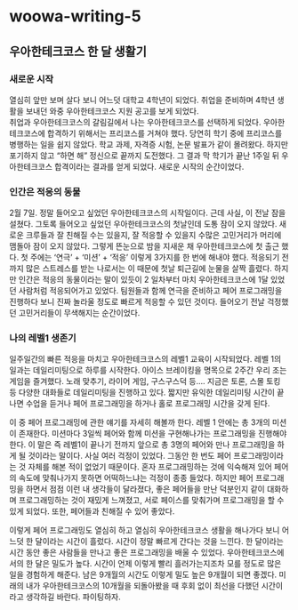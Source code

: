 # woowa-writing-5
## 우아한테크코스 한 달 생활기
### 새로운 시작
열심히 앞만 보며 살다 보니 어느덧 대학교 4학년이 되었다.
취업을 준비하며 4학년 생활을 보내던 와중 우아한테크코스 지원 공고를 보게 되었다.  
취업과 우아한테크코스의 갈림길에서 나는 우아한테크코스를 선택하게 되었다. 우아한테크코스에 합격하기 위해서는 프리코스를 거쳐야 했다. 당연히 학기 중에 프리코스를 병행하는 일을 쉽지 않았다. 학교 과제, 자격증 시험, 논문 발표가 같이 몰려왔다. 하지만 포기하지 않고 “하면 해” 정신으로 끝까지 도전했다. 그 결과 막 학기가 끝난 1주일 뒤 우아한테크코스 합격이라는 결과를 얻게 되었다. 새로운 시작의 순간이었다.

### 인간은 적응의 동물
2월 7일. 정말 들어오고 싶었던 우아한테크코스의 시작일이다. 근데 사실, 이 전날 잠을 설쳤다. 그토록 들어오고 싶었던 우아한테크코스의 첫날인데 도통 잠이 오지 않았다. 새로운 크루들과 잘 친해질 수는 있을지, 잘 적응할 수 있을지 수많은 고민거리가 머리에 맴돌아 잠이 오지 않았다. 그렇게 뜬눈으로 밤을 지새운 채 우아한테크코스에 첫 출근 했다. 첫 주에는 ‘연극’ + ‘미션’ + ‘적응’ 이렇게 3가지를 한 번에 해내야 했다. 적응되기 전까지 많은 스트레스를 받는 나로서는 이 때문에 첫날 퇴근길에 눈물을 살짝 흘렸다. 하지만 인간은 적응의 동물이라는 말이 있듯이 2 일차부터 마치 우아한테크코스에 1달 있었던 사람처럼 적응되어가고 있었다. 팀원들과 함께 연극을 준비하고 페어 프로그래밍을 진행하다 보니 진짜 놀라울 정도로 빠르게 적응할 수 있던 것이다. 들어오기 전날 걱정했던 고민거리들이 무색해지는 순간이었다.

### 나의 레벨1 생존기
일주일간의 빠른 적응을 마치고 우아한테크코스의 레벨1 교육이 시작되었다. 레벨 1의 일과는 데일리미팅으로 하루를 시작한다. 아이스 브레이킹을 명목으로 2주간 우리 조는 게임을 즐겨했다. 노래 맞추기, 라이어 게임, 구스구스덕 등…. 지금은 토론, 스몰 토킹 등 다양한 대화들로 데일리미팅을 진행하고 있다. 짧지만 유익한 데일리미팅 시간이 끝나면 수업을 듣거나 페어 프로그래밍을 하거나 홀로 프로그래밍 시간을 갖게 된다. <br>  

 이 중 페어 프로그래밍에 관한 얘기를 자세히 해볼까 한다. 레벨 1 안에는 총 3개의 미션이 존재한다. 미션마다 3일씩 페어와 함께 미션을 구현해나가는 프로그래밍을 진행해야 한다. 이 말은 즉 레벨1이 끝나기 전까지 앞으로 총 3명의 페어와 만나 프로그래밍을 하게 될 것이라는 말이다. 사실 여러 걱정이 있었다. 그동안 한 번도 페어 프로그래밍이라는 것 자체를 해본 적이 없었기 때문이다. 혼자 프로그래밍하는 것에 익숙해져 있어 페어의 속도에 맞춰나가지 못하면 어떡하느냐는 걱정이 종종 들었다. 하지만 페어 프로그래밍을 하면서 점점 이런 내 생각들이 달라졌다, 좋은 페어들을 만난 덕분인지 같이 대화하며 프로그래밍하는 것이 재밌게 느껴졌고, 서로 페이스를 맞춰가며 프로그래밍을 할 수 있게 되었다. 또한, 페어들과 친해질 수 있어 좋았다. <br> 
 
 이렇게 페어 프로그래밍도 열심히 하고 열심히 우아한테크코스 생활을 해나가다 보니 어느덧 한 달이라는 시간이 흘렀다. 시간이 정말 빠르게 간다는 것을 느낀다. 한 달이라는 시간 동안 좋은 사람들을 만나고 좋은 프로그래밍을 배울 수 있었다. 우아한테크코스에서의 한 달은 밀도가 높다. 시간이 언제 이렇게 빨리 흘러가는지조차 모를 정도로 많은 일을 경험하게 해준다. 남은 9개월의 시간도 이렇게 밀도 높은 9개월이 되면 좋겠다. 미래의 내가 우아한테크코스의 10개월을 되돌아봤을 때 후회 없이 최선을 다했던 시간이라고 생각하길 바란다. 파이팅하자.
